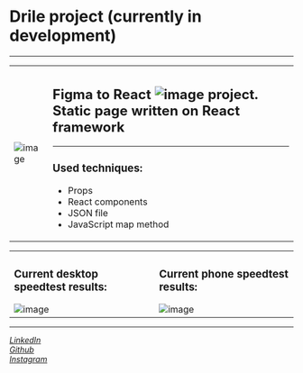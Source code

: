 <h1>Drile project (currently in development)</h1>

---





<table border="0">
    <tr>
        <td>
            <img src="https://user-images.githubusercontent.com/84918090/215870980-e3732874-374a-4b09-aad3-0d8656347b37.png" alt="image">
        </td>
        <td>
            <h2>
                <span>Figma to React <img src="https://user-images.githubusercontent.com/84918090/215870721-9bf4c6f8-d862-4ac7-9294-863f7857059b.png" alt="image"> project. Static page written on React framework</span>
            </h2>
            <hr>
            <h3>Used techniques:</h3>
            <ul>
                <li>Props</li>
                <li>React components</li>
                <li>JSON file</li>
                <li>JavaScript map method</li>
            </ul>
        </td>
    </tr>
</table>

<table border="0">
    <tr>
        <td>
            <div>
                <h3>Current desktop speedtest results:</h3>
                <img src="https://user-images.githubusercontent.com/84918090/215290326-18159b20-5b7f-4954-927a-4ed42f659d66.png" alt="image">
            </div>
        </td>
        <td>
            <div>
                <h3>Current phone speedtest results:</h3>
                <img src="https://user-images.githubusercontent.com/84918090/215290385-684bd475-4bb3-479d-8536-373ef0aa5042.png" alt="image">
            </div>
        </td>
    </tr>
</table>

<hr>

<cite>
  <a href="https://www.linkedin.com/in/viktor-kindrat/">LinkedIn</a> <br>
  <a href="https://github.com/viktor-kindrat ">Github</a> <br>
  <a href="https://instagram.com/victor_kindrat?utm_medium=copy_link">Instagram</a>
</cite>